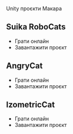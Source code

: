 Unity проєкти Макара

## Suika RoboCats
* Грати онлайн
* Завантажити проєкт

## AngryCat
* Грати онлайн
* Завантажити проєкт

## IzometricCat
* Грати онлайн
* Завантажити проєкт